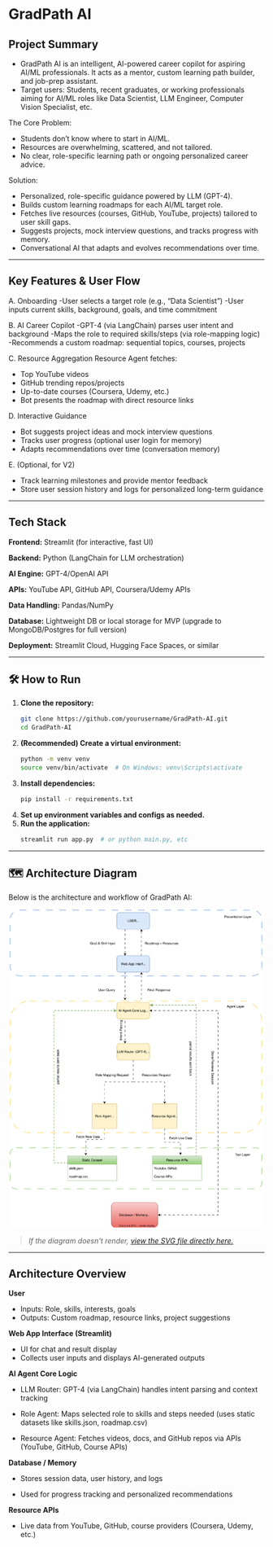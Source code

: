 # GradPath AI

## **Project Summary**
- GradPath AI is an intelligent, AI-powered career copilot for aspiring AI/ML professionals. It acts as a mentor, custom learning path builder, and job-prep assistant.
- Target users: Students, recent graduates, or working professionals aiming for AI/ML roles like Data Scientist, LLM Engineer, Computer Vision Specialist, etc.

The Core Problem:
- Students don’t know where to start in AI/ML.
- Resources are overwhelming, scattered, and not tailored.
- No clear, role-specific learning path or ongoing personalized career advice.

Solution:
- Personalized, role-specific guidance powered by LLM (GPT-4).
- Builds custom learning roadmaps for each AI/ML target role.
- Fetches live resources (courses, GitHub, YouTube, projects) tailored to user skill gaps.
- Suggests projects, mock interview questions, and tracks progress with memory.
- Conversational AI that adapts and evolves recommendations over time.

---

## **Key Features & User Flow**
   
A. Onboarding
-User selects a target role (e.g., “Data Scientist”)
-User inputs current skills, background, goals, and time commitment

B. AI Career Copilot
-GPT-4 (via LangChain) parses user intent and background
-Maps the role to required skills/steps (via role-mapping logic)
-Recommends a custom roadmap: sequential topics, courses, projects

C. Resource Aggregation
Resource Agent fetches:
- Top YouTube videos
- GitHub trending repos/projects
- Up-to-date courses (Coursera, Udemy, etc.)
- Bot presents the roadmap with direct resource links

D. Interactive Guidance
- Bot suggests project ideas and mock interview questions
- Tracks user progress (optional user login for memory)
- Adapts recommendations over time (conversation memory)

E. (Optional, for V2)
- Track learning milestones and provide mentor feedback
- Store user session history and logs for personalized long-term guidance

---
## **Tech Stack**
**Frontend:** Streamlit (for interactive, fast UI)

**Backend:** Python (LangChain for LLM orchestration)

**AI Engine:** GPT-4/OpenAI API

**APIs:** YouTube API, GitHub API, Coursera/Udemy APIs

**Data Handling:** Pandas/NumPy

**Database:** Lightweight DB or local storage for MVP (upgrade to MongoDB/Postgres for full version)

**Deployment:** Streamlit Cloud, Hugging Face Spaces, or similar

---

## 🛠️ How to Run

1. **Clone the repository:**
    ```bash
    git clone https://github.com/yourusername/GradPath-AI.git
    cd GradPath-AI
    ```
2. **(Recommended) Create a virtual environment:**
    ```bash
    python -m venv venv
    source venv/bin/activate  # On Windows: venv\Scripts\activate
    ```
3. **Install dependencies:**
    ```bash
    pip install -r requirements.txt
    ```
4. **Set up environment variables and configs as needed.**
5. **Run the application:**
    ```bash
    streamlit run app.py  # or python main.py, etc
    ```

---

## 🗺️ Architecture Diagram

Below is the architecture and workflow of GradPath AI:

![GradPath AI Architecture](./Updated%20GradPath%20AI.drawio.svg)

> _If the diagram doesn't render, [view the SVG file directly here.](./Updated%20GradPath%20AI.drawio.svg)_

---
## **Architecture Overview**

**User**
- Inputs: Role, skills, interests, goals
- Outputs: Custom roadmap, resource links, project suggestions

**Web App Interface (Streamlit)**
- UI for chat and result display
- Collects user inputs and displays AI-generated outputs

**AI Agent Core Logic**
- LLM Router: GPT-4 (via LangChain) handles intent parsing and context tracking

- Role Agent: Maps selected role to skills and steps needed (uses static datasets like skills.json, roadmap.csv)

- Resource Agent: Fetches videos, docs, and GitHub repos via APIs (YouTube, GitHub, Course APIs)

**Database / Memory**
- Stores session data, user history, and logs

- Used for progress tracking and personalized recommendations

**Resource APIs**
- Live data from YouTube, GitHub, course providers (Coursera, Udemy, etc.)



